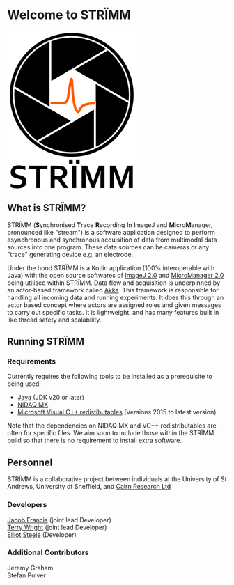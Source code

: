 # Welcome to STRÏMM
![STRÏMM](logo/main_strimm_logo_with_text.png)

## What is STRÏMM?

STRÏMM (**S**ynchronised **T**race **R**ecording **I**n **I**mageJ and **M**icro**M**anager, pronounced like "stream") is a software application designed to perform asynchronous and synchronous acquisition of data from multimodal data sources into one program. These data sources can be cameras or any "trace" generating device e.g. an electrode.

Under the hood STRÏMM is a Kotlin application (100% interoperable with Java) with the open source softwares of [ImageJ 2.0](https://imagej.net/) and [MicroManager 2.0](https://micro-manager.org/wiki/Version_2.0) being utilised within STRÏMM. Data flow and acquisition is underpinned by an actor-based framework called [Akka](https://akka.io/). This framework is responsible for handling all incoming data and running experiments. It does this through an actor based concept where actors are assigned roles and given messages to carry out specific tasks. It is lightweight, and has many features built in like thread safety and scalability.

## Running STRÏMM
### Requirements
Currently requires the following tools to be installed as a prerequisite to being used:
* [Java](https://www.oracle.com/uk/java/technologies/downloads/) (JDK v20 or later)
* [NIDAQ MX](https://www.ni.com/en-gb/support/downloads/drivers/download.ni-daq-mx.html)
* [Microsoft Visual C++ redistibutables](https://learn.microsoft.com/en-us/cpp/windows/latest-supported-vc-redist?view=msvc-170) (Versions 2015 to latest version)

Note that the dependencies on NIDAQ MX and VC++ redistributables are often for specific files. We aim soon to include those within the STRÏMM build so that there is no requirement to install extra software.

## Personnel
STRÏMM is a collaborative project between individuals at the University of St Andrews, University of Sheffield, and [Cairn Research Ltd](https://www.cairn-research.co.uk/)
### Developers
[Jacob Francis](https://pulverlab.wp.st-andrews.ac.uk/people/) (joint lead Developer)  
[Terry Wright](mailto:Terry.Wright1@Nottingham.ac.uk) (joint lead Developer)  
[Elliot Steele](https://ashleycadby.staff.shef.ac.uk/authors/elliot/) (Developer)

### Additional Contributors
Jeremy Graham  
Stefan Pulver  
